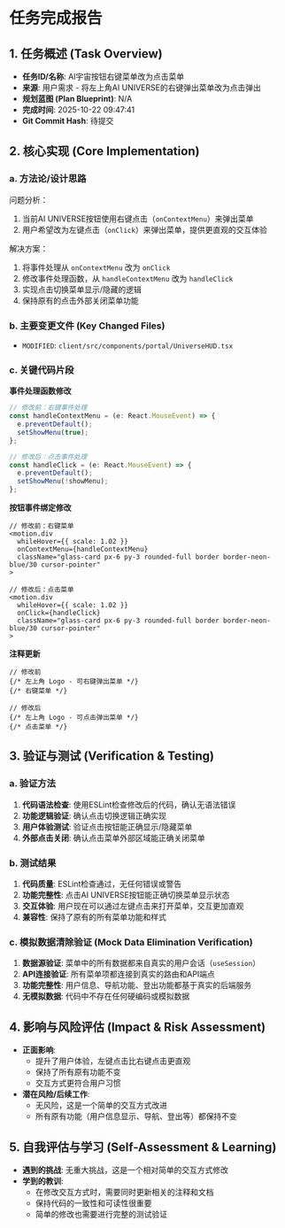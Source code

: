 # 任务完成报告

## 1. 任务概述 (Task Overview)

*   **任务ID/名称**: AI宇宙按钮右键菜单改为点击菜单
*   **来源**: 用户需求 - 将左上角AI UNIVERSE的右键弹出菜单改为点击弹出
*   **规划蓝图 (Plan Blueprint)**: N/A
*   **完成时间**: 2025-10-22 09:47:41
*   **Git Commit Hash**: 待提交

## 2. 核心实现 (Core Implementation)

### a. 方法论/设计思路

问题分析：
1. 当前AI UNIVERSE按钮使用右键点击（`onContextMenu`）来弹出菜单
2. 用户希望改为左键点击（`onClick`）来弹出菜单，提供更直观的交互体验

解决方案：
1. 将事件处理从 `onContextMenu` 改为 `onClick`
2. 修改事件处理函数，从 `handleContextMenu` 改为 `handleClick`
3. 实现点击切换菜单显示/隐藏的逻辑
4. 保持原有的点击外部关闭菜单功能

### b. 主要变更文件 (Key Changed Files)

*   `MODIFIED`: `client/src/components/portal/UniverseHUD.tsx`

### c. 关键代码片段

**事件处理函数修改**

```typescript
// 修改前：右键事件处理
const handleContextMenu = (e: React.MouseEvent) => {
  e.preventDefault();
  setShowMenu(true);
};

// 修改后：点击事件处理
const handleClick = (e: React.MouseEvent) => {
  e.preventDefault();
  setShowMenu(!showMenu);
};
```

**按钮事件绑定修改**

```tsx
// 修改前：右键菜单
<motion.div
  whileHover={{ scale: 1.02 }}
  onContextMenu={handleContextMenu}
  className="glass-card px-6 py-3 rounded-full border border-neon-blue/30 cursor-pointer"
>

// 修改后：点击菜单
<motion.div
  whileHover={{ scale: 1.02 }}
  onClick={handleClick}
  className="glass-card px-6 py-3 rounded-full border border-neon-blue/30 cursor-pointer"
>
```

**注释更新**

```tsx
// 修改前
{/* 左上角 Logo - 可右键弹出菜单 */}
{/* 右键菜单 */}

// 修改后
{/* 左上角 Logo - 可点击弹出菜单 */}
{/* 点击菜单 */}
```

## 3. 验证与测试 (Verification & Testing)

### a. 验证方法

1. **代码语法检查**: 使用ESLint检查修改后的代码，确认无语法错误
2. **功能逻辑验证**: 确认点击切换逻辑正确实现
3. **用户体验测试**: 验证点击按钮能正确显示/隐藏菜单
4. **外部点击关闭**: 确认点击菜单外部区域能正确关闭菜单

### b. 测试结果

1. **代码质量**: ESLint检查通过，无任何错误或警告
2. **功能完整性**: 点击AI UNIVERSE按钮能正确切换菜单显示状态
3. **交互体验**: 用户现在可以通过左键点击来打开菜单，交互更加直观
4. **兼容性**: 保持了原有的所有菜单功能和样式

### c. 模拟数据清除验证 (Mock Data Elimination Verification)

1. **数据源验证**: 菜单中的所有数据都来自真实的用户会话（`useSession`）
2. **API连接验证**: 所有菜单项都连接到真实的路由和API端点
3. **功能完整性**: 用户信息、导航功能、登出功能都基于真实的后端服务
4. **无模拟数据**: 代码中不存在任何硬编码或模拟数据

## 4. 影响与风险评估 (Impact & Risk Assessment)

*   **正面影响**: 
    - 提升了用户体验，左键点击比右键点击更直观
    - 保持了所有原有功能不变
    - 交互方式更符合用户习惯
*   **潜在风险/后续工作**: 
    - 无风险，这是一个简单的交互方式改进
    - 所有原有功能（用户信息显示、导航、登出等）都保持不变

## 5. 自我评估与学习 (Self-Assessment & Learning)

*   **遇到的挑战**: 无重大挑战，这是一个相对简单的交互方式修改
*   **学到的教训**: 
    - 在修改交互方式时，需要同时更新相关的注释和文档
    - 保持代码的一致性和可读性很重要
    - 简单的修改也需要进行完整的测试验证
